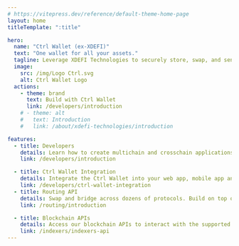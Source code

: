 ```yaml
---
# https://vitepress.dev/reference/default-theme-home-page
layout: home
titleTemplate: ":title"

hero:
  name: "Ctrl Wallet (ex-XDEFI)"
  text: "One wallet for all your assets."
  tagline: Leverage XDEFI Technologies to securely store, swap, and send Crypto and NFTs across hundreds of blockchains (UTXO's, EVM's, Cosmos chains, Solana, Near) for your users benefits.
  image:
    src: /img/Logo Ctrl.svg
    alt: Ctrl Wallet Logo
  actions:
    - theme: brand
      text: Build with Ctrl Wallet
      link: /developers/introduction
    # - theme: alt
    #   text: Introduction
    #   link: /about/xdefi-technologies/introduction

features:
  - title: Developers
    details: Learn how to create multichain and crosschain applications using the most powerful wallet.
    link: /developers/introduction

  - title: Ctrl Wallet Integration
    details: Integrate the Ctrl Wallet into your web app, mobile app and inject the wallet into your Dapp.
    link: /developers/ctrl-wallet-integration
  - title: Routing API
    details: Swap and bridge across dozens of protocols. Build on top of the API. Earn with Swap Widget.
    link: /routing/introduction

  - title: Blockchain APIs
    details: Access our blockchain APIs to interact with the supported networks and retrieve data.
    link: /indexers/indexers-api
---
```

